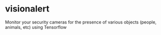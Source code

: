 # visionalert

Monitor your security cameras for the presence of various objects (people, animals, etc) using Tensorflow
